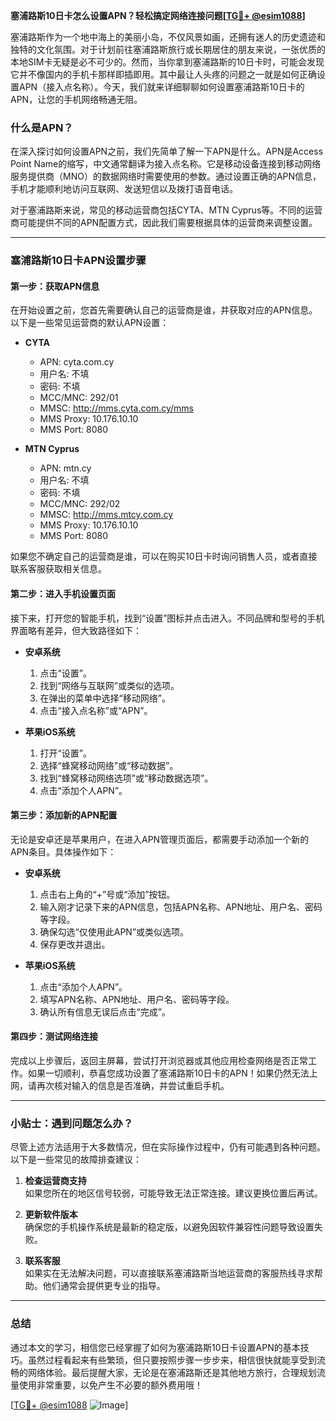 **塞浦路斯10日卡怎么设置APN？轻松搞定网络连接问题[[TG💪+ @esim1088](https://t.me/s/esim1088)]**

塞浦路斯作为一个地中海上的美丽小岛，不仅风景如画，还拥有迷人的历史遗迹和独特的文化氛围。对于计划前往塞浦路斯旅行或长期居住的朋友来说，一张优质的本地SIM卡无疑是必不可少的。然而，当你拿到塞浦路斯的10日卡时，可能会发现它并不像国内的手机卡那样即插即用。其中最让人头疼的问题之一就是如何正确设置APN（接入点名称）。今天，我们就来详细聊聊如何设置塞浦路斯10日卡的APN，让您的手机网络畅通无阻。

### 什么是APN？

在深入探讨如何设置APN之前，我们先简单了解一下APN是什么。APN是Access Point Name的缩写，中文通常翻译为接入点名称。它是移动设备连接到移动网络服务提供商（MNO）的数据网络时需要使用的参数。通过设置正确的APN信息，手机才能顺利地访问互联网、发送短信以及拨打语音电话。

对于塞浦路斯来说，常见的移动运营商包括CYTA、MTN Cyprus等。不同的运营商可能提供不同的APN配置方式，因此我们需要根据具体的运营商来调整设置。

---

### 塞浦路斯10日卡APN设置步骤

#### 第一步：获取APN信息
在开始设置之前，您首先需要确认自己的运营商是谁，并获取对应的APN信息。以下是一些常见运营商的默认APN设置：

- **CYTA**
  - APN: cyta.com.cy
  - 用户名: 不填
  - 密码: 不填
  - MCC/MNC: 292/01
  - MMSC: http://mms.cyta.com.cy/mms
  - MMS Proxy: 10.176.10.10
  - MMS Port: 8080

- **MTN Cyprus**
  - APN: mtn.cy
  - 用户名: 不填
  - 密码: 不填
  - MCC/MNC: 292/02
  - MMSC: http://mms.mtcy.com.cy
  - MMS Proxy: 10.176.10.10
  - MMS Port: 8080

如果您不确定自己的运营商是谁，可以在购买10日卡时询问销售人员，或者直接联系客服获取相关信息。

#### 第二步：进入手机设置页面
接下来，打开您的智能手机，找到“设置”图标并点击进入。不同品牌和型号的手机界面略有差异，但大致路径如下：

- **安卓系统**
  1. 点击“设置”。
  2. 找到“网络与互联网”或类似的选项。
  3. 在弹出的菜单中选择“移动网络”。
  4. 点击“接入点名称”或“APN”。

- **苹果iOS系统**
  1. 打开“设置”。
  2. 选择“蜂窝移动网络”或“移动数据”。
  3. 找到“蜂窝移动网络选项”或“移动数据选项”。
  4. 点击“添加个人APN”。

#### 第三步：添加新的APN配置
无论是安卓还是苹果用户，在进入APN管理页面后，都需要手动添加一个新的APN条目。具体操作如下：

- **安卓系统**
  1. 点击右上角的“+”号或“添加”按钮。
  2. 输入刚才记录下来的APN信息，包括APN名称、APN地址、用户名、密码等字段。
  3. 确保勾选“仅使用此APN”或类似选项。
  4. 保存更改并退出。

- **苹果iOS系统**
  1. 点击“添加个人APN”。
  2. 填写APN名称、APN地址、用户名、密码等字段。
  3. 确认所有信息无误后点击“完成”。

#### 第四步：测试网络连接
完成以上步骤后，返回主屏幕，尝试打开浏览器或其他应用检查网络是否正常工作。如果一切顺利，恭喜您成功设置了塞浦路斯10日卡的APN！如果仍然无法上网，请再次核对输入的信息是否准确，并尝试重启手机。

---

### 小贴士：遇到问题怎么办？

尽管上述方法适用于大多数情况，但在实际操作过程中，仍有可能遇到各种问题。以下是一些常见的故障排查建议：

1. **检查运营商支持**  
   如果您所在的地区信号较弱，可能导致无法正常连接。建议更换位置后再试。

2. **更新软件版本**  
   确保您的手机操作系统是最新的稳定版，以避免因软件兼容性问题导致设置失败。

3. **联系客服**  
   如果实在无法解决问题，可以直接联系塞浦路斯当地运营商的客服热线寻求帮助。他们通常会提供更专业的指导。

---

### 总结

通过本文的学习，相信您已经掌握了如何为塞浦路斯10日卡设置APN的基本技巧。虽然过程看起来有些繁琐，但只要按照步骤一步步来，相信很快就能享受到流畅的网络体验。最后提醒大家，无论是在塞浦路斯还是其他地方旅行，合理规划流量使用非常重要，以免产生不必要的额外费用哦！

[[TG💪+ @esim1088](https://t.me/s/esim1088) ![Image](https://i.postimg.cc/4NQfJmqS/Snipaste-2025-05-13-00-14-12.png)]
